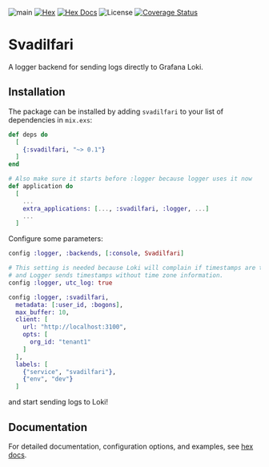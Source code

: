 ![main](https://github.com/akasprzok/svadilfari/actions/workflows/main.yml/badge.svg?branch=main)
[![Hex](https://img.shields.io/hexpm/v/svadilfari.svg)](https://hex.pm/packages/svadilfari/)
[![Hex Docs](https://img.shields.io/badge/hex-docs-informational.svg)](https://hexdocs.pm/svadilfari/)
![License](https://img.shields.io/hexpm/l/svadilfari)
[![Coverage Status](https://coveralls.io/repos/github/akasprzok/svadilfari/badge.svg?branch=main)](https://coveralls.io/github/akasprzok/svadilfari?branch=main)

# Svadilfari

A logger backend for sending logs directly to Grafana Loki.

## Installation

The package can be installed by adding `svadilfari` to your list of dependencies in `mix.exs`:

```elixir
def deps do
  [
    {:svadilfari, "~> 0.1"}
  ]
end

# Also make sure it starts before :logger because logger uses it now
def application do
  [
    ...
    extra_applications: [..., :svadilfari, :logger, ...]
    ...
  ]
```

Configure some parameters:

```elixir
config :logger, :backends, [:console, Svadilfari]

# This setting is needed because Loki will complain if timestamps are too much off,
# and Logger sends timestamps without time zone information.
config :logger, utc_log: true

config :logger, :svadilfari,
  metadata: [:user_id, :bogons],
  max_buffer: 10,
  client: [
    url: "http://localhost:3100",
    opts: [
      org_id: "tenant1"
    ]
  ],
  labels: [
    {"service", "svadilfari"},
    {"env", "dev"}
  ]
```

and start sending logs to Loki!

## Documentation

For detailed documentation, configuration options, and examples, see [hex docs](https://hexdocs.pm/svadilfari).
